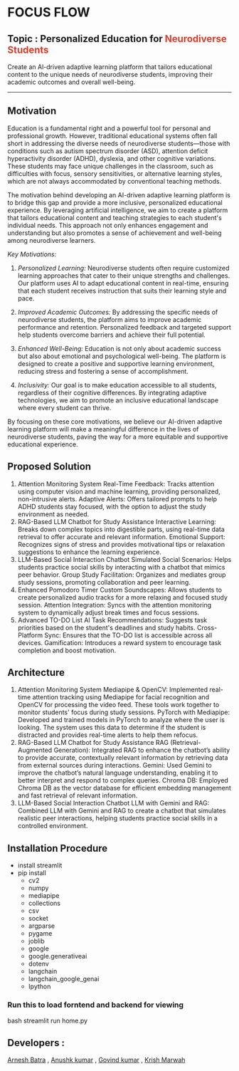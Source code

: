 # FOCUS FLOW

## Topic : Personalized Education for <span style="color: #e03e2d;">Neurodiverse Students</span>

Create an Al-driven adaptive learning platform that tailors educational content to the unique needs of neurodiverse students, improving their academic outcomes and overall well-being.

* * *

## Motivation

Education is a fundamental right and a powerful tool for personal and professional growth. However, traditional educational systems often fall short in addressing the diverse needs of neurodiverse students—those with conditions such as autism spectrum disorder (ASD), attention deficit hyperactivity disorder (ADHD), dyslexia, and other cognitive variations. These students may face unique challenges in the classroom, such as difficulties with focus, sensory sensitivities, or alternative learning styles, which are not always accommodated by conventional teaching methods.

The motivation behind developing an AI-driven adaptive learning platform is to bridge this gap and provide a more inclusive, personalized educational experience. By leveraging artificial intelligence, we aim to create a platform that tailors educational content and teaching strategies to each student's individual needs. This approach not only enhances engagement and understanding but also promotes a sense of achievement and well-being among neurodiverse learners.

*Key Motivations:*

1.  *Personalized Learning:* Neurodiverse students often require customized learning approaches that cater to their unique strengths and challenges. Our platform uses AI to adapt educational content in real-time, ensuring that each student receives instruction that suits their learning style and pace.
    
2.  *Improved Academic Outcomes:* By addressing the specific needs of neurodiverse students, the platform aims to improve academic performance and retention. Personalized feedback and targeted support help students overcome barriers and achieve their full potential.
    
3.  *Enhanced Well-Being:* Education is not only about academic success but also about emotional and psychological well-being. The platform is designed to create a positive and supportive learning environment, reducing stress and fostering a sense of accomplishment.
    
4.  *Inclusivity:* Our goal is to make education accessible to all students, regardless of their cognitive differences. By integrating adaptive technologies, we aim to promote an inclusive educational landscape where every student can thrive.
    

By focusing on these core motivations, we believe our AI-driven adaptive learning platform will make a meaningful difference in the lives of neurodiverse students, paving the way for a more equitable and supportive educational experience.


## Proposed Solution
1. Attention Monitoring System
Real-Time Feedback: Tracks attention using computer vision and machine learning, providing personalized, non-intrusive alerts.
Adaptive Alerts: Offers tailored prompts to help ADHD students stay focused, with the option to adjust the study environment as needed.
2. RAG-Based LLM Chatbot for Study Assistance
Interactive Learning: Breaks down complex topics into digestible parts, using real-time data retrieval to offer accurate and relevant information.
Emotional Support: Recognizes signs of stress and provides motivational tips or relaxation suggestions to enhance the learning experience.
3. LLM-Based Social Interaction Chatbot
Simulated Social Scenarios: Helps students practice social skills by interacting with a chatbot that mimics peer behavior.
Group Study Facilitation: Organizes and mediates group study sessions, promoting collaboration and peer learning.
4. Enhanced Pomodoro Timer
Custom Soundscapes: Allows students to create personalized audio tracks for a more relaxing and focused study session.
Attention Integration: Syncs with the attention monitoring system to dynamically adjust break times and focus sessions.
5. Advanced TO-DO List
AI Task Recommendations: Suggests task priorities based on the student's deadlines and study habits.
Cross-Platform Sync: Ensures that the TO-DO list is accessible across all devices.
Gamification: Introduces a reward system to encourage task completion and boost motivation.



## Architecture
1. Attention Monitoring System
Mediapipe & OpenCV: Implemented real-time attention tracking using Mediapipe for facial recognition and OpenCV for processing the video feed. These tools work together to monitor students' focus during study sessions.
PyTorch with Mediapipe: Developed and trained models in PyTorch to analyze where the user is looking. The system uses this data to determine if the student is distracted and provides real-time alerts to help them refocus.
2. RAG-Based LLM Chatbot for Study Assistance
RAG (Retrieval-Augmented Generation): Integrated RAG to enhance the chatbot’s ability to provide accurate, contextually relevant information by retrieving data from external sources during interactions.
Gemini: Used Gemini to improve the chatbot’s natural language understanding, enabling it to better interpret and respond to complex queries.
Chroma DB: Employed Chroma DB as the vector database for efficient embedding management and fast retrieval of relevant information.
3. LLM-Based Social Interaction Chatbot
LLM with Gemini and RAG: Combined LLM with Gemini and RAG to create a chatbot that simulates realistic peer interactions, helping students practice social skills in a controlled environment.


## Installation Procedure

- install streamlit
- pip install
    - cv2
    - numpy
    - mediapipe
    - collections
    - csv
    - socket
    - argparse
    - pygame
    - joblib
    - google
    - google.generativeai
    - dotenv
    - langchain
    - langchain_google_genai
    - Ipython

### Run this to load forntend and backend for viewing

bash
streamlit run home.py


## Developers :

[Arnesh Batra](https://github.com/arnesh2212) , [Anushk kumar](https://github.com/berserk-23115) , [Govind kumar](https://github.com/darkyll) , [Krish Marwah](https://github.com/krishmarwah)